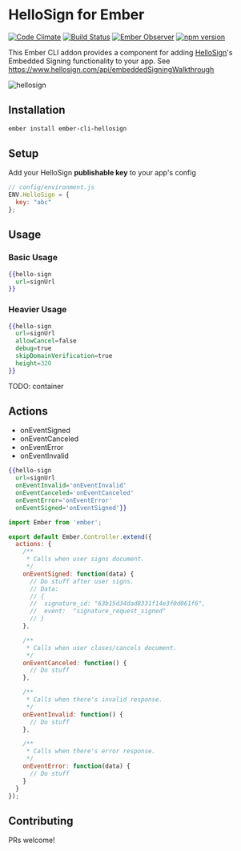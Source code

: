 # HelloSign for Ember
[![Code Climate][climate-badge]](climate-badge-url)
[![Build Status][travis-badge]][travis-badge-url]
[![Ember Observer][emberobserver-badge]][emberobserver-badge-url]
[![npm version][npm-badge]][npm-badge-url]


This Ember CLI addon provides a component for adding [HelloSign](https://www.hellosign.com)'s Embedded Signing functionality to your app. See https://www.hellosign.com/api/embeddedSigningWalkthrough


![hellosign](https://cloud.githubusercontent.com/assets/29342/8888288/66aa8030-325c-11e5-8083-21d076f352f0.jpg)


## Installation
```sh
ember install ember-cli-hellosign
```

## Setup
Add your HelloSign **publishable key** to your app's config

```javascript
// config/environment.js
ENV.HelloSign = {
  key: "abc"
};
```

## Usage

### Basic Usage
```handlebars
{{hello-sign
  url=signUrl
}}
```

### Heavier Usage
```handlebars
{{hello-sign
  url=signUrl
  allowCancel=false
  debug=true
  skipDomainVerification=true
  height=320
}}
```
TODO: container

## Actions
- onEventSigned
- onEventCanceled
- onEventError
- onEventInvalid

```handlebars
{{hello-sign
  url=signUrl
  onEventInvalid='onEventInvalid'
  onEventCanceled='onEventCanceled'
  onEventError='onEventError'
  onEventSigned='onEventSigned'}}
```

```javascript
import Ember from 'ember';

export default Ember.Controller.extend({
  actions: {
    /**
     * Calls when user signs document.
     */
    onEventSigned: function(data) {
      // Do stuff after user signs.
      // Data:
      // {
      //  signature_id: "63b15d34dad8331f14e3f0d061f6",
      //  event:  "signature_request_signed"
      // }
    },

    /**
     * Calls when user closes/cancels document.
     */
    onEventCanceled: function() {
      // Do stuff
    },

    /**
     * Calls when there's invalid response.
     */
    onEventInvalid: function() {
      // Do stuff
    },

    /**
     * Calls when there's error response.
     */
    onEventError: function(data) {
      // Do stuff
    }
  }
});
```

## Contributing
PRs welcome!

[travis-badge]: https://travis-ci.org/he9qi/ember-cli-hellosign.svg
[travis-badge-url]: https://travis-ci.org/he9qi/ember-cli-hellosign
[climate-badge]: https://codeclimate.com/github/he9qi/ember-cli-hellosign/badges/gpa.svg
[climate-badge-url]: https://codeclimate.com/github/he9qi/ember-cli-hellosign
[emberobserver-badge]: http://emberobserver.com/badges/ember-cli-hellosign.svg
[emberobserver-badge-url]: http://emberobserver.com/addons/ember-cli-hellosign
[npm-badge]: https://badge.fury.io/js/ember-cli-hellosign.svg
[npm-badge-url]: https://badge.fury.io/js/ember-cli-hellosign
